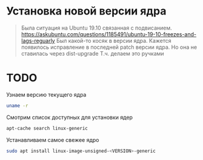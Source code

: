 # Установка новой версии ядра

> Была ситуация на Ubuntu 19.10 связанная с подвисанием.
> https://askubuntu.com/questions/1185491/ubuntu-19-10-freezes-and-lags-reguarly
> Был какой-то косяк в версии ядра.
> Кажется появилось исправление в последней patch версии ядра. Но она не ставилась через dist-upgrade
> Т.ч. делаем это ручками

# TODO

Узнаем версию текущего ядра 

```bash
uname -r
```

Смотрим список доступных для установки ядер

```bash
apt-cache search linux-generic
```

Устанавливаем самое свежее ядро

```bash
sudo apt install linux-image-unsigned-<VERSION>-generic
```
